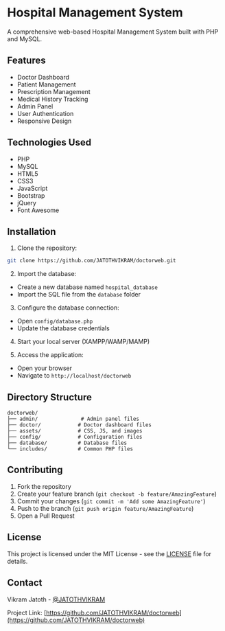 # Hospital Management System

A comprehensive web-based Hospital Management System built with PHP and MySQL.

## Features

- Doctor Dashboard
- Patient Management
- Prescription Management
- Medical History Tracking
- Admin Panel
- User Authentication
- Responsive Design

## Technologies Used

- PHP
- MySQL
- HTML5
- CSS3
- JavaScript
- Bootstrap
- jQuery
- Font Awesome

## Installation

1. Clone the repository:
```bash
git clone https://github.com/JATOTHVIKRAM/doctorweb.git
```

2. Import the database:
- Create a new database named `hospital_database`
- Import the SQL file from the `database` folder

3. Configure the database connection:
- Open `config/database.php`
- Update the database credentials

4. Start your local server (XAMPP/WAMP/MAMP)

5. Access the application:
- Open your browser
- Navigate to `http://localhost/doctorweb`

## Directory Structure

```
doctorweb/
├── admin/              # Admin panel files
├── doctor/            # Doctor dashboard files
├── assets/            # CSS, JS, and images
├── config/            # Configuration files
├── database/          # Database files
└── includes/          # Common PHP files
```

## Contributing

1. Fork the repository
2. Create your feature branch (`git checkout -b feature/AmazingFeature`)
3. Commit your changes (`git commit -m 'Add some AmazingFeature'`)
4. Push to the branch (`git push origin feature/AmazingFeature`)
5. Open a Pull Request

## License

This project is licensed under the MIT License - see the [LICENSE](LICENSE) file for details.

## Contact

Vikram Jatoth - [@JATOTHVIKRAM](https://github.com/JATOTHVIKRAM)

Project Link: [https://github.com/JATOTHVIKRAM/doctorweb](https://github.com/JATOTHVIKRAM/doctorweb) 
